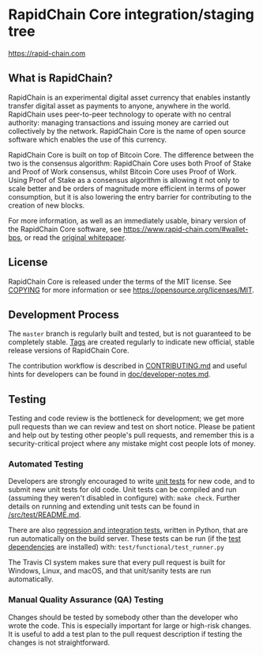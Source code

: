 RapidChain Core integration/staging tree
=====================================

https://rapid-chain.com

What is RapidChain?
----------------

RapidChain is an experimental digital asset currency that enables instantly transfer digital asset as 
payments to anyone, anywhere in the world. RapidChain uses peer-to-peer technology to operate
with no central authority: managing transactions and issuing money are carried
out collectively by the network. RapidChain Core is the name of open source
software which enables the use of this currency.

RapidChain Core is built on top of Bitcoin Core. The difference between the two
is the consensus algorithm: RapidChain Core uses both Proof of Stake and Proof of Work consensus, 
whilst Bitcoin Core uses Proof of Work. Using Proof of Stake as a consensus algorithm is
allowing it not only to scale better and be orders of magnitude more efficient in
terms of power consumption, but it is also lowering the entry barrier for contributing
to the creation of new blocks.

For more information, as well as an immediately usable, binary version of
the RapidChain Core software, see https://www.rapid-chain.com/#wallet-bps, or read the
[original whitepaper](https://www.rapid-chain.com/WhitePaperRPC.pdf).

License
-------

RapidChain Core is released under the terms of the MIT license. See [COPYING](COPYING) for more
information or see https://opensource.org/licenses/MIT.

Development Process
-------------------

The `master` branch is regularly built and tested, but is not guaranteed to be
completely stable. [Tags](https://github.com/rapidchaincoin/rapidchain/tags) are created
regularly to indicate new official, stable release versions of RapidChain Core.

The contribution workflow is described in [CONTRIBUTING.md](CONTRIBUTING.md)
and useful hints for developers can be found in [doc/developer-notes.md](doc/developer-notes.md).

Testing
-------

Testing and code review is the bottleneck for development; we get more pull
requests than we can review and test on short notice. Please be patient and help out by testing
other people's pull requests, and remember this is a security-critical project where any mistake might cost people
lots of money.

### Automated Testing

Developers are strongly encouraged to write [unit tests](src/test/README.md) for new code, and to
submit new unit tests for old code. Unit tests can be compiled and run
(assuming they weren't disabled in configure) with: `make check`. Further details on running
and extending unit tests can be found in [/src/test/README.md](/src/test/README.md).

There are also [regression and integration tests](/test), written
in Python, that are run automatically on the build server.
These tests can be run (if the [test dependencies](/test) are installed) with: `test/functional/test_runner.py`

The Travis CI system makes sure that every pull request is built for Windows, Linux, and macOS, and that unit/sanity tests are run automatically.

### Manual Quality Assurance (QA) Testing

Changes should be tested by somebody other than the developer who wrote the
code. This is especially important for large or high-risk changes. It is useful
to add a test plan to the pull request description if testing the changes is
not straightforward.
